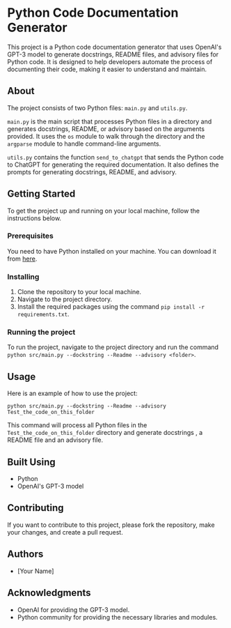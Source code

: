 # Python Code Documentation Generator

This project is a Python code documentation generator that uses OpenAI's GPT-3 model to generate docstrings, README files, and advisory files for Python code. It is designed to help developers automate the process of documenting their code, making it easier to understand and maintain.

## About

The project consists of two Python files: `main.py` and `utils.py`. 

`main.py` is the main script that processes Python files in a directory and generates docstrings, README, or advisory based on the arguments provided. It uses the `os` module to walk through the directory and the `argparse` module to handle command-line arguments.

`utils.py` contains the function `send_to_chatgpt` that sends the Python code to ChatGPT for generating the required documentation. It also defines the prompts for generating docstrings, README, and advisory.

## Getting Started

To get the project up and running on your local machine, follow the instructions below.

### Prerequisites

You need to have Python installed on your machine. You can download it from [here](https://www.python.org/downloads/). 

### Installing

1. Clone the repository to your local machine.
2. Navigate to the project directory.
3. Install the required packages using the command `pip install -r requirements.txt`.

### Running the project

To run the project, navigate to the project directory and run the command `python src/main.py --dockstring --Readme --advisory <folder>`.

## Usage

Here is an example of how to use the project:

`python src/main.py --dockstring --Readme --advisory Test_the_code_on_this_folder`

This command will process all Python files in the `Test_the_code_on_this_folder` directory and generate docstrings , a README file and an advisory file.

## Built Using

- Python
- OpenAI's GPT-3 model

## Contributing

If you want to contribute to this project, please fork the repository, make your changes, and create a pull request.

## Authors

- [Your Name]

## Acknowledgments

- OpenAI for providing the GPT-3 model.
- Python community for providing the necessary libraries and modules.